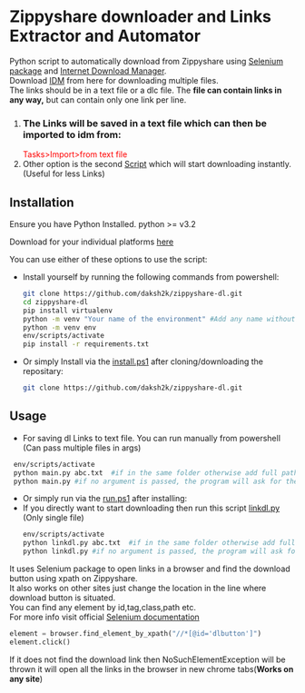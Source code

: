 # Zippyshare downloader and Links Extractor and Automator
Python script to automatically download from Zippyshare using [Selenium package](https://www.selenium.dev/) and [Internet Download Manager](https://www.internetdownloadmanager.com/).\
Download [IDM](https://www.internetdownloadmanager.com/download.html) from here for downloading multiple files.\
The links should be in a text file or a dlc file. The **file can contain links in any way,** but can contain only one link per line.

1. ### **The Links will be saved in a text file which can then be imported to idm from:** 
   <span style="color: red">
   Tasks>Import>from text file
   </span>
2. Other option is the second [Script](./linkdl.py) which will start downloading instantly. (Useful for less Links) 

## Installation

Ensure you have Python Installed.
python >= v3.2

Download for your individual platforms [here](https://www.python.org/downloads)

You can use either of these options to use the script:
- Install yourself by running the following commands from powershell:

  ``` bash
  git clone https://github.com/daksh2k/zippyshare-dl.git
  cd zippyshare-dl
  pip install virtualenv
  python -m venv "Your name of the environment" #Add any name without inverted commas
  python -m venv env
  env/scripts/activate
  pip install -r requirements.txt
  ```

- Or simply Install via the [install.ps1](./install.ps1) after cloning/downloading the repositary:

  ``` bash
  git clone https://github.com/daksh2k/zippyshare-dl.git
  ```
## Usage
-  For saving dl Links to text file. You can run manually from powershell (Can pass multiple files in args)
 ``` bash
  env/scripts/activate
  python main.py abc.txt  #if in the same folder otherwise add full path
  python main.py #if no argument is passed, the program will ask for the path
  ```
- Or simply run via the [run.ps1](./run.ps1) after installing:
- If you directly want to start downloading then run this script [linkdl.py](./linkdl.py) (Only single file)
  ``` bash
  env/scripts/activate
  python linkdl.py abc.txt  #if in the same folder otherwise add full path
  python linkdl.py #if no argument is passed, the program will ask for the path
  ```

It uses Selenium package to open links in a browser and find the download button using xpath on Zippyshare.\
It also works on other sites just change the location in the line where download button is situated.\
You can find any element by id,tag,class,path etc.\
For more info visit official [Selenium documentation](https://selenium-python.readthedocs.io/locating-elements.html)

```python
element = browser.find_element_by_xpath("//*[@id='dlbutton']")
element.click()
```
If it does not find the download link then NoSuchElementException will be thrown it will open all the links in the browser in new chrome tabs(**Works on any site**)

